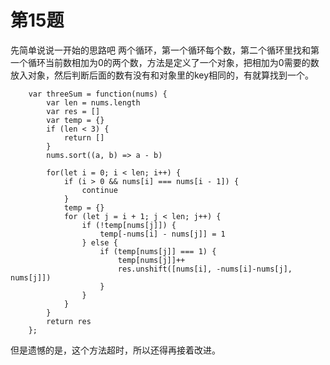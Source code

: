 # 第15题
先简单说说一开始的思路吧
两个循环，第一个循环每个数，第二个循环里找和第一个循环当前数相加为0的两个数，方法是定义了一个对象，把相加为0需要的数放入对象，然后判断后面的数有没有和对象里的key相同的，有就算找到一个。
```
    var threeSum = function(nums) {
        var len = nums.length
        var res = []
        var temp = {}
        if (len < 3) {
            return []
        }
        nums.sort((a, b) => a - b)

        for(let i = 0; i < len; i++) {
            if (i > 0 && nums[i] === nums[i - 1]) {
                continue
            }
            temp = {}
            for (let j = i + 1; j < len; j++) {
                if (!temp[nums[j]]) {
                    temp[-nums[i] - nums[j]] = 1
                } else {
                    if (temp[nums[j]] === 1) {
                        temp[nums[j]]++
                        res.unshift([nums[i], -nums[i]-nums[j], nums[j]]) 
                    }
                }
            }
        }
        return res
    };

```
但是遗憾的是，这个方法超时，所以还得再接着改进。